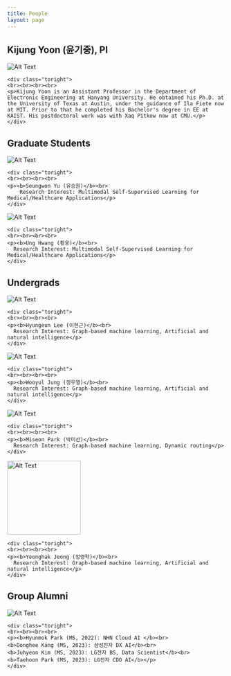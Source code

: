 ```yaml
---
title: People
layout: page
---
```


<div class="side-by-side">
    <div class="toleft">
	<h2> Kijung Yoon (윤기중), PI</h2>
        <img class="image" src="https://kijungyoon.github.io/assets/images/profile.jpg" alt="Alt Text">
	<figcaption class="caption"></figcaption>
    </div>
	
    <div class="toright">
    <br><br><br><br>
    <p>Kijung Yoon is an Assistant Professor in the Department of Electronic Engineering at Hanyang University. He obtained his Ph.D. at the University of Texas at Austin, under the guidance of Ila Fiete now at MIT. Prior to that he completed his Bachelor's degree in EE at KAIST. His postdoctoral work was with Xaq Pitkow now at CMU.</p>
    </div>   
</div>

<div class="side-by-side">
    <div class="toleft">
	<h2>Graduate Students</h2>
	<img class="image" src="https://kijungyoon.github.io/assets/images/SeungwonYoo.png" alt="Alt Text">
	<figcaption class="caption"></figcaption>
    </div>
	
    <div class="toright">
    <br><br><br><br>
    <p><b>Seungwon Yu (유승원)</b><br>
	    Research Interest: Multimodal Self-Supervised Learning for Medical/Healthcare Applications</p>
    </div>
</div>

<div class="side-by-side">
    <div class="toleft">
	<img class="image" src="https://kijungyoon.github.io/assets/images/WoongHwang.jpg" alt="Alt Text">
	<figcaption class="caption"></figcaption>
    </div>
	
    <div class="toright">
    <br><br><br><br>
    <p><b>Ung Hwang (황웅)</b><br>
	  Research Interest: Multimodal Self-Supervised Learning for Medical/Healthcare Applications</p>
    </div>
</div>

	
<div class="side-by-side">
    <div class="toleft">
	<h2>Undergrads</h2>
        <img class="image" src="https://kijungyoon.github.io/assets/images/HyunGeunLee.jpg" alt="Alt Text">
	<figcaption class="caption"></figcaption>
    </div>
	
    <div class="toright">
    <br><br><br><br>
    <p><b>Hyungeun Lee (이현근)</b><br>
	  Research Interest: Graph-based machine learning, Artificial and natural intelligence</p>
    </div>
</div>

<div class="side-by-side">
    <div class="toleft">
	<img class="image" src="https://kijungyoon.github.io/assets/images/WooyeolJung.jpg" alt="Alt Text">
	<figcaption class="caption"></figcaption>
    </div>
	
    <div class="toright">
    <br><br><br><br>
    <p><b>Wooyul Jung (정우열)</b><br>
	  Research Interest: Graph-based machine learning, Artificial and natural intelligence</p>
    </div>
</div>

<div class="side-by-side">
    <div class="toleft">
	<img class="image" src="https://kijungyoon.github.io/assets/images/MisunPark.JPG" alt="Alt Text">
	<figcaption class="caption"></figcaption>
    </div>
	
    <div class="toright">
    <br><br><br><br>
    <p><b>Miseon Park (박미선)</b><br>
	  Research Interest: Graph-based machine learning, Dynamic routing</p>
    </div>
</div>

<div class="side-by-side">
    <div class="toleft">
	<img class="image" src="https://kijungyoon.github.io/assets/images/YeonghakJeong.jpg" alt="Alt Text" width="170">
	<figcaption class="caption"></figcaption>
    </div>
	
    <div class="toright">
    <br><br><br><br>
    <p><b>Yeonghak Jeong (정영학)</b><br>
	  Research Interest: Graph-based machine learning, Artificial and natural intelligence</p>
    </div>
</div>
	
<div class="side-by-side">
    <div class="toleft">
	<h2>Group Alumni</h2>
 	<img class="image" src="https://kijungyoon.github.io/assets/images/grad_ceremony.png" alt="Alt Text">
	<figcaption class="caption"></figcaption>
    </div>
	
    <div class="toright">
    <br><br><br><br>
    <p><b>Hyunmok Park (MS, 2022): NHN Cloud AI </b><br>
    <b>Donghee Kang (MS, 2023): 삼성전자 DX AI</b><br>
    <b>Juhyeon Kim (MS, 2023): LG전자 BS, Data Scientist</b><br>
    <b>Taehoon Park (MS, 2023): LG전자 CDO AI</b></p>
    </div>

</div>
